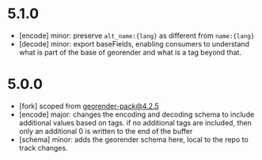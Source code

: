 # 5.1.0

- [encode] minor: preserve `alt_name:{lang}` as different from `name:{lang}`
- [decode] minor: export baseFields, enabling consumers to understand what is part of the base of georender and what is a tag beyond that.


# 5.0.0

- [fork] scoped from [georender-pack@4.2.5](https://www.npmjs.com/package/georender-pack)
- [encode] major: changes the encoding and decoding schema to include additional values based on tags. if no additional tags are included, then only an additional 0 is written to the end of the buffer
- [schema] minor: adds the georender schema here, local to the repo to track changes.
